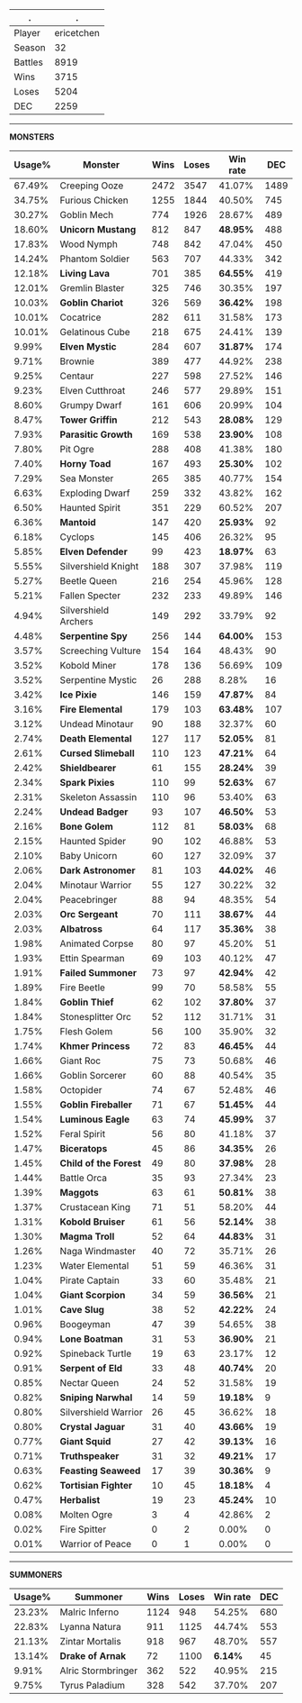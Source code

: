 .|.
|-|-
Player|ericetchen
Season|32
Battles|8919
Wins|3715
Loses|5204
DEC|2259

---
**MONSTERS**

Usage%|Monster|Wins|Loses|Win rate|DEC|
-|-|-|-|-|-|
67.49%|Creeping Ooze|2472|3547|41.07%|1489|
34.75%|Furious Chicken|1255|1844|40.50%|745|
30.27%|Goblin Mech|774|1926|28.67%|489|
18.60%|**Unicorn Mustang**|812|847|**48.95%**|488|
17.83%|Wood Nymph|748|842|47.04%|450|
14.24%|Phantom Soldier|563|707|44.33%|342|
12.18%|**Living Lava**|701|385|**64.55%**|419|
12.01%|Gremlin Blaster|325|746|30.35%|197|
10.03%|**Goblin Chariot**|326|569|**36.42%**|198|
10.01%|Cocatrice|282|611|31.58%|173|
10.01%|Gelatinous Cube|218|675|24.41%|139|
9.99%|**Elven Mystic**|284|607|**31.87%**|174|
9.71%|Brownie|389|477|44.92%|238|
9.25%|Centaur|227|598|27.52%|146|
9.23%|Elven Cutthroat|246|577|29.89%|151|
8.60%|Grumpy Dwarf|161|606|20.99%|104|
8.47%|**Tower Griffin**|212|543|**28.08%**|129|
7.93%|**Parasitic Growth**|169|538|**23.90%**|108|
7.80%|Pit Ogre|288|408|41.38%|180|
7.40%|**Horny Toad**|167|493|**25.30%**|102|
7.29%|Sea Monster|265|385|40.77%|154|
6.63%|Exploding Dwarf|259|332|43.82%|162|
6.50%|Haunted Spirit|351|229|60.52%|207|
6.36%|**Mantoid**|147|420|**25.93%**|92|
6.18%|Cyclops|145|406|26.32%|95|
5.85%|**Elven Defender**|99|423|**18.97%**|63|
5.55%|Silvershield Knight|188|307|37.98%|119|
5.27%|Beetle Queen|216|254|45.96%|128|
5.21%|Fallen Specter|232|233|49.89%|146|
4.94%|Silvershield Archers|149|292|33.79%|92|
4.48%|**Serpentine Spy**|256|144|**64.00%**|153|
3.57%|Screeching Vulture|154|164|48.43%|90|
3.52%|Kobold Miner|178|136|56.69%|109|
3.52%|Serpentine Mystic|26|288|8.28%|16|
3.42%|**Ice Pixie**|146|159|**47.87%**|84|
3.16%|**Fire Elemental**|179|103|**63.48%**|107|
3.12%|Undead Minotaur|90|188|32.37%|60|
2.74%|**Death Elemental**|127|117|**52.05%**|81|
2.61%|**Cursed Slimeball**|110|123|**47.21%**|64|
2.42%|**Shieldbearer**|61|155|**28.24%**|39|
2.34%|**Spark Pixies**|110|99|**52.63%**|67|
2.31%|Skeleton Assassin|110|96|53.40%|63|
2.24%|**Undead Badger**|93|107|**46.50%**|53|
2.16%|**Bone Golem**|112|81|**58.03%**|68|
2.15%|Haunted Spider|90|102|46.88%|53|
2.10%|Baby Unicorn|60|127|32.09%|37|
2.06%|**Dark Astronomer**|81|103|**44.02%**|46|
2.04%|Minotaur Warrior|55|127|30.22%|32|
2.04%|Peacebringer|88|94|48.35%|54|
2.03%|**Orc Sergeant**|70|111|**38.67%**|44|
2.03%|**Albatross**|64|117|**35.36%**|38|
1.98%|Animated Corpse|80|97|45.20%|51|
1.93%|Ettin Spearman|69|103|40.12%|47|
1.91%|**Failed Summoner**|73|97|**42.94%**|42|
1.89%|Fire Beetle|99|70|58.58%|55|
1.84%|**Goblin Thief**|62|102|**37.80%**|37|
1.84%|Stonesplitter Orc|52|112|31.71%|31|
1.75%|Flesh Golem|56|100|35.90%|32|
1.74%|**Khmer Princess**|72|83|**46.45%**|44|
1.66%|Giant Roc|75|73|50.68%|46|
1.66%|Goblin Sorcerer|60|88|40.54%|35|
1.58%|Octopider|74|67|52.48%|46|
1.55%|**Goblin Fireballer**|71|67|**51.45%**|44|
1.54%|**Luminous Eagle**|63|74|**45.99%**|37|
1.52%|Feral Spirit|56|80|41.18%|37|
1.47%|**Biceratops**|45|86|**34.35%**|26|
1.45%|**Child of the Forest**|49|80|**37.98%**|28|
1.44%|Battle Orca|35|93|27.34%|23|
1.39%|**Maggots**|63|61|**50.81%**|38|
1.37%|Crustacean King|71|51|58.20%|44|
1.31%|**Kobold Bruiser**|61|56|**52.14%**|38|
1.30%|**Magma Troll**|52|64|**44.83%**|31|
1.26%|Naga Windmaster|40|72|35.71%|26|
1.23%|Water Elemental|51|59|46.36%|31|
1.04%|Pirate Captain|33|60|35.48%|21|
1.04%|**Giant Scorpion**|34|59|**36.56%**|21|
1.01%|**Cave Slug**|38|52|**42.22%**|24|
0.96%|Boogeyman|47|39|54.65%|38|
0.94%|**Lone Boatman**|31|53|**36.90%**|21|
0.92%|Spineback Turtle|19|63|23.17%|12|
0.91%|**Serpent of Eld**|33|48|**40.74%**|20|
0.85%|Nectar Queen|24|52|31.58%|19|
0.82%|**Sniping Narwhal**|14|59|**19.18%**|9|
0.80%|Silvershield Warrior|26|45|36.62%|18|
0.80%|**Crystal Jaguar**|31|40|**43.66%**|19|
0.77%|**Giant Squid**|27|42|**39.13%**|16|
0.71%|**Truthspeaker**|31|32|**49.21%**|17|
0.63%|**Feasting Seaweed**|17|39|**30.36%**|9|
0.62%|**Tortisian Fighter**|10|45|**18.18%**|4|
0.47%|**Herbalist**|19|23|**45.24%**|10|
0.08%|Molten Ogre|3|4|42.86%|2|
0.02%|Fire Spitter|0|2|0.00%|0|
0.01%|Warrior of Peace|0|1|0.00%|0|

---
**SUMMONERS**

Usage%|Summoner|Wins|Loses|Win rate|DEC|
-|-|-|-|-|-|
23.23%|Malric Inferno|1124|948|54.25%|680|
22.83%|Lyanna Natura|911|1125|44.74%|553|
21.13%|Zintar Mortalis|918|967|48.70%|557|
13.14%|**Drake of Arnak**|72|1100|**6.14%**|45|
9.91%|Alric Stormbringer|362|522|40.95%|215|
9.75%|Tyrus Paladium|328|542|37.70%|207|
